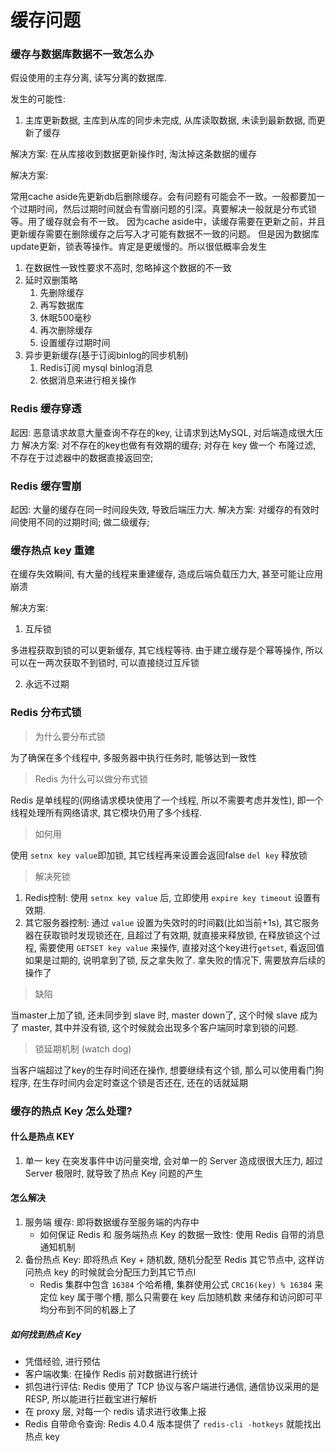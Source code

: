 # 缓存问题

### 缓存与数据库数据不一致怎么办

假设使用的主存分离, 读写分离的数据库.

发生的可能性: 

1. 主库更新数据, 主库到从库的同步未完成, 从库读取数据, 未读到最新数据, 而更新了缓存

解决方案: 在从库接收到数据更新操作时, 淘汰掉这条数据的缓存

解决方案: 

 常用cache aside先更新db后删除缓存。会有问题有可能会不一致。一般都要加一个过期时间，然后过期时间就会有雪崩问题的引深。真要解决一般就是分布式锁等。用了缓存就会有不一致。 因为cache aside中，读缓存需要在更新之前，并且更新缓存需要在删除缓存之后写入才可能有数据不一致的问题。 但是因为数据库update更新，锁表等操作。肯定是更缓慢的。所以很低概率会发生

1. 在数据性一致性要求不高时, 忽略掉这个数据的不一致
2. 延时双删策略
   1. 先删除缓存
   2. 再写数据库
   3. 休眠500毫秒
   4. 再次删除缓存
   5. 设置缓存过期时间
3. 异步更新缓存(基于订阅binlog的同步机制)
   1. Redis订阅 mysql binlog消息
   2. 依据消息来进行相关操作

### Redis 缓存穿透

起因: 恶意请求故意大量查询不存在的key, 让请求到达MySQL, 对后端造成很大压力
解决方案: 
对不存在的key也做有有效期的缓存; 
对存在  key 做一个 布隆过滤, 不存在于过滤器中的数据直接返回空;

### Redis 缓存雪崩

起因: 大量的缓存在同一时间段失效, 导致后端压力大.
解决方案: 对缓存的有效时间使用不同的过期时间; 做二级缓存; 



### 缓存热点 key 重建

在缓存失效瞬间, 有大量的线程来重建缓存, 造成后端负载压力大, 甚至可能让应用崩溃

解决方案:

1. 互斥锁

多进程获取到锁的可以更新缓存, 其它线程等待. 由于建立缓存是个幂等操作, 所以可以在一两次获取不到锁时, 可以直接绕过互斥锁

2. 永远不过期

### Redis 分布式锁

> 为什么要分布式锁

为了确保在多个线程中, 多服务器中执行任务时, 能够达到一致性

> Redis 为什么可以做分布式锁

Redis 是单线程的(网络请求模块使用了一个线程, 所以不需要考虑并发性), 即一个线程处理所有网络请求, 其它模块仍用了多个线程.

> 如何用

使用 `setnx key value`即加锁, 其它线程再来设置会返回false
`del key` 释放锁

> 解决死锁

1. Redis控制: 使用 `setnx key value` 后, 立即使用 `expire key timeout` 设置有效期.
2. 其它服务器控制: 通过 `value` 设置为失效时的时间戳(比如当前+1s), 其它服务器在获取锁时发现锁还在, 且超过了有效期, 就直接来释放锁, 在释放锁这个过程, 需要使用 `GETSET key value` 来操作, 直接对这个key进行`getset`, 看返回值如果是过期的, 说明拿到了锁, 反之拿失败了. 拿失败的情况下, 需要放弃后续的操作了

> 缺陷

当master上加了锁, 还未同步到 slave 时, master down了, 这个时候 slave 成为了 master, 其中并没有锁, 这个时候就会出现多个客户端同时拿到锁的问题.

> 锁延期机制 (watch dog)

当客户端超过了key的生存时间还在操作, 想要继续有这个锁, 那么可以使用看门狗程序, 在生存时间内会定时查这个锁是否还在, 还在的话就延期



### 缓存的热点 Key 怎么处理?

#### 什么是热点 KEY

1. 单一 key 在突发事件中访问量突增, 会对单一的 Server 造成很很大压力, 超过 Server 极限时, 就导致了热点 Key 问题的产生

#### 怎么解决

1. 服务端 缓存: 即将数据缓存至服务端的内存中
   - 如何保证 Redis 和 服务端热点 Key 的数据一致性: 使用 Redis 自带的消息通知机制
2. 备份热点 Key: 即将热点 Key + 随机数, 随机分配至 Redis 其它节点中, 这样访问热点 key 的时候就会分配压力到其它节点l
   - Redis 集群中包含 `16384` 个哈希槽, 集群使用公式 `CRC16(key) % 16384` 来定位 key 属于哪个槽, 那么只需要在 key 后加随机数
     来储存和访问即可平均分布到不同的机器上了 

##### 如何找到热点 Key

- 凭借经验, 进行预估
- 客户端收集: 在操作 Redis 前对数据进行统计
- 抓包进行评估: Redis 使用了 TCP 协议与客户端进行通信, 通信协议采用的是 RESP, 所以能进行拦截宝进行解析
- 在 proxy 层, 对每一个 redis 请求进行收集上报
- Redis 自带命令查询: Redis 4.0.4 版本提供了 `redis-cli -hotkeys` 就能找出热点 key 